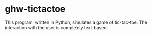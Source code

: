 # ghw-tictactoe

This program, written in Python, simulates a game of tic-tac-toe. The interaction with the user is completely text-based.